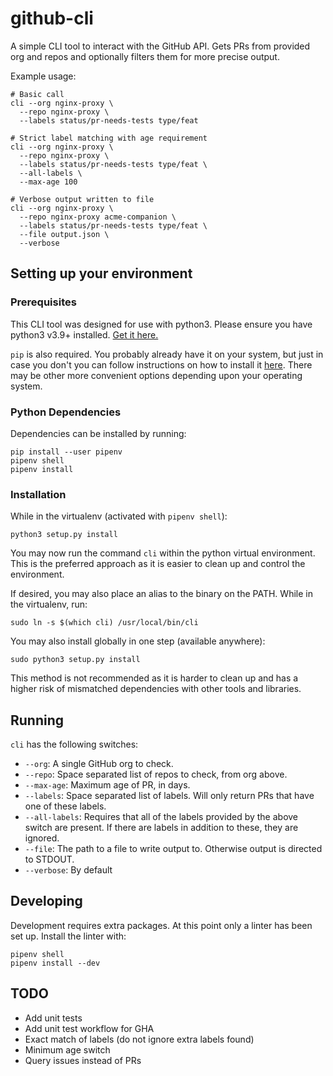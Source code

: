 # github-cli

A simple CLI tool to interact with the GitHub API. Gets PRs from provided org
and repos and optionally filters them for more precise output.

<FOO>

Example usage:

```
# Basic call
cli --org nginx-proxy \
  --repo nginx-proxy \
  --labels status/pr-needs-tests type/feat

# Strict label matching with age requirement
cli --org nginx-proxy \
  --repo nginx-proxy \
  --labels status/pr-needs-tests type/feat \
  --all-labels \
  --max-age 100

# Verbose output written to file
cli --org nginx-proxy \
  --repo nginx-proxy acme-companion \
  --labels status/pr-needs-tests type/feat \
  --file output.json \
  --verbose
```

## Setting up your environment

### Prerequisites

This CLI tool was designed for use with python3. Please ensure you have python3
v3.9+ installed. [Get it here.](https://www.python.org/downloads/)

`pip` is also required. You probably already have it on your system, but just in
case you don't you can follow instructions on how to install it
[here](https://pip.pypa.io/en/stable/installing/). There may be other more
convenient options depending upon your operating system.

### Python Dependencies

Dependencies can be installed by running:

```
pip install --user pipenv
pipenv shell
pipenv install
```

### Installation

While in the virtualenv (activated with `pipenv shell`):

```
python3 setup.py install
```

You may now run the command `cli` within the python virtual environment.
This is the preferred approach as it is easier to clean up and control the
environment.

If desired, you may also place an alias to the binary on the PATH. While in the
virtualenv, run:

```
sudo ln -s $(which cli) /usr/local/bin/cli
```

You may also install globally in one step (available anywhere):

```
sudo python3 setup.py install
```

This method is not recommended as it is harder to clean up and has a higher risk
of mismatched dependencies with other tools and libraries.


## Running

`cli` has the following switches:

- `--org`: A single GitHub org to check.
- `--repo`: Space separated list of repos to check, from org above.
- `--max-age`: Maximum age of PR, in days.
- `--labels`: Space separated list of labels. Will only return PRs that have one
              of these labels.
- `--all-labels`: Requires that all of the labels provided by the above switch
                  are present. If there are labels in addition to these, they
                  are ignored.
- `--file`: The path to a file to write output to. Otherwise output is directed
            to STDOUT.
- `--verbose`: By default

## Developing

Development requires extra packages. At this point only a linter has been set
up. Install the linter with:

```
pipenv shell
pipenv install --dev
```

## TODO

- Add unit tests
- Add unit test workflow for GHA
- Exact match of labels (do not ignore extra labels found)
- Minimum age switch
- Query issues instead of PRs
